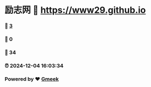 # 励志网 :link: https://www29.github.io 
### :page_facing_up: [3](https://www29.github.io/tag.html) 
### :speech_balloon: 0 
### :hibiscus: 34 
### :alarm_clock: 2024-12-04 16:03:34 
### Powered by :heart: [Gmeek](https://github.com/Meekdai/Gmeek)
